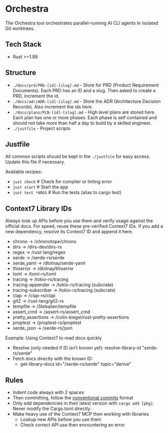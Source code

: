 # Orchestra

The Orchestra tool orchestrates parallel-running AI CLI agents in isolated Git worktrees.

## Tech Stack

- Rust >=1.89

## Structure

- `./docs/prd/PRD-[id]-[slug].md` - Store for PRD (Product Requirement Documents). Each PRD has an ID and a slug. Then asked to create a PRD, increment the id.
- `./docs/adr/ADR-[id]-[slug].md` - Store the ADR (Architecture Decision Records). Also increment the ids here.
- `./docs/plans/PLN-[id]-[slug].md` - High level plans are stored here. Each plan has one or more phases. Each phase is self contained and should not take more than half a day to build by a skilled engineer.
- `./justfile` - Project scripts

## Justfile

All common scripts should be kept in the `./justfile` for easy access. Update this file if necessary.

Available recipes:

- `just check` # Check for compiler or linting error
- `just start` # Start the app
- `just test *ARGS` # Run the tests (alias to cargo test)

## Context7 Library IDs

Always look up APIs before you use them and verify usage against the official docs. For speed, reuse these pre-verified Context7 IDs. If you add a new dependency, resolve its Context7 ID and append it here.

- chrono → /chronotope/chrono
- dirs → /dirs-dev/dirs-rs
- regex → /rust-lang/regex
- serde → /serde-rs/serde
- serde_yaml → /dtolnay/serde-yaml
- thiserror → /dtolnay/thiserror
- toml → /toml-rs/toml
- tracing → /tokio-rs/tracing
- tracing-appender → /tokio-rs/tracing (subcrate)
- tracing-subscriber → /tokio-rs/tracing (subcrate)
- clap → /clap-rs/clap
- git2 → /rust-lang/git2-rs
- tempfile → /Stebalien/tempfile
- assert_cmd → /assert-rs/assert_cmd
- pretty_assertions → /colin-kiegel/rust-pretty-assertions
- proptest → /proptest-rs/proptest
- serde_json → /serde-rs/json

Example: Using Context7 to read docs quickly

- Resolve (only needed if ID isn’t known yet): resolve-library-id "serde-rs/serde"
- Fetch docs directly with the known ID:
  - get-library-docs id="/serde-rs/serde" topic="derive"

## Rules

- Indent code always with 2 spaces
- Then committing, follow the [conventional commits](https://www.conventionalcommits.org) format
- Only add dependencies in their latest version with `cargo add [pkg]`. Never modify the Cargo.toml directly.
- Make heavy use of the Context7 MCP then working with libraries
  - Lookup new APIs before you use them
  - Check correct API use then encountering an error
